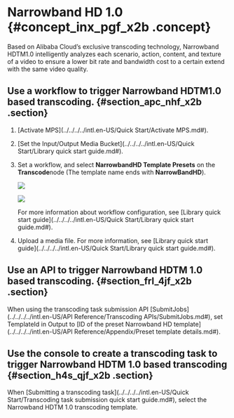 # Narrowband HD 1.0 {#concept_inx_pgf_x2b .concept}

Based on Alibaba Cloud’s exclusive transcoding technology, Narrowband HDTM1.0 intelligently analyzes each scenario, action, content, and texture of a video to ensure a lower bit rate and bandwidth cost to a certain extend with the same video quality.

## Use a workflow to trigger Narrowband HDTM1.0 based transcoding. {#section_apc_nhf_x2b .section}

1.  [Activate MPS](../../../../intl.en-US/Quick Start/Activate MPS.md#).
2.  [Set the Input/Output Media Bucket](../../../../intl.en-US/Quick Start/Library quick start guide.md#).
3.  Set a workflow, and select **NarrowbandHD Template Presets** on the **Transcode**node \(The template name ends with **NarrowBandHD**\).

    ![](http://static-aliyun-doc.oss-cn-hangzhou.aliyuncs.com/assets/img/11360/153917613310007_en-US.png)

    ![](http://static-aliyun-doc.oss-cn-hangzhou.aliyuncs.com/assets/img/11360/153917613310008_en-US.png)

    For more information about workflow configuration, see [Library quick start guide](../../../../intl.en-US/Quick Start/Library quick start guide.md#).

4.  Upload a media file. For more information, see [Library quick start guide](../../../../intl.en-US/Quick Start/Library quick start guide.md#).

## Use an API to trigger Narrowband HDTM 1.0 based transcoding. {#section_frl_4jf_x2b .section}

When using the transcoding task submission API [SubmitJobs](../../../../intl.en-US/API Reference/Transcoding APIs/SubmitJobs.md#), set TemplateId in Output to [ID of the preset Narrowband HD template](../../../../intl.en-US/API Reference/Appendix/Preset template details.md#).

## Use the console to create a transcoding task to trigger Narrowband HDTM 1.0 based transcoding {#section_h4s_qjf_x2b .section}

When [Submitting a transcoding task](../../../../intl.en-US/Quick Start/Transcoding task submission quick start guide.md#), select the Narrowband HDTM 1.0 transcoding template.


